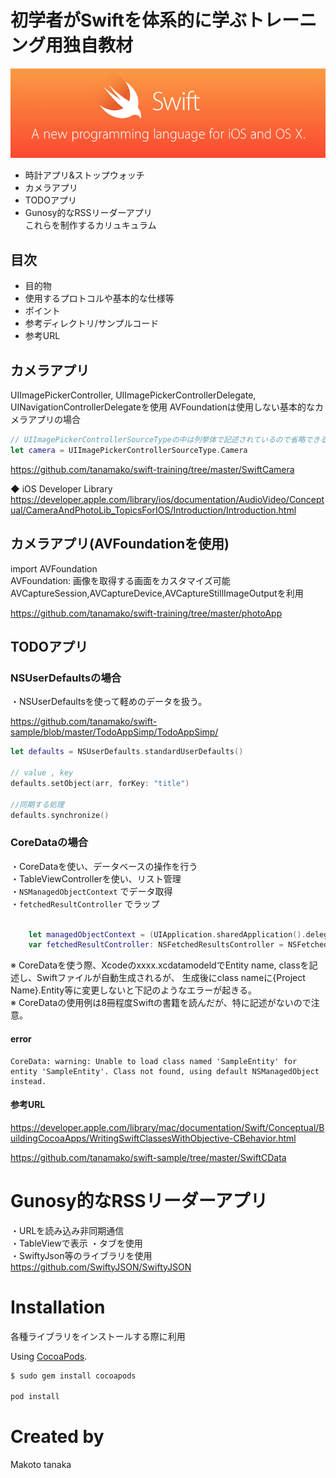 
# 初学者がSwiftを体系的に学ぶトレーニング用独自教材

![alt text](https://github.com/tanamako/swift-sample/blob/master/images/swift.png)

- 時計アプリ&ストップウォッチ  
- カメラアプリ  
- TODOアプリ  
- Gunosy的なRSSリーダーアプリ  
これらを制作するカリュキュラム

## 目次
- 目的物
- 使用するプロトコルや基本的な仕様等
- ポイント
- 参考ディレクトリ/サンプルコード
- 参考URL


## カメラアプリ
UIImagePickerController, UIImagePickerControllerDelegate, UINavigationControllerDelegateを使用
AVFoundationは使用しない基本的なカメラアプリの場合  

```swift
// UIImagePickerControllerSourceTypeの中は列挙体で記述されているので省略できる
let camera = UIImagePickerControllerSourceType.Camera

```

https://github.com/tanamako/swift-training/tree/master/SwiftCamera  

◆ iOS Developer Library  
https://developer.apple.com/library/ios/documentation/AudioVideo/Conceptual/CameraAndPhotoLib_TopicsForIOS/Introduction/Introduction.html


## カメラアプリ(AVFoundationを使用)
import AVFoundation  
AVFoundation: 画像を取得する画面をカスタマイズ可能  
AVCaptureSession,AVCaptureDevice,AVCaptureStillImageOutputを利用  

https://github.com/tanamako/swift-training/tree/master/photoApp





## TODOアプリ
### NSUserDefaultsの場合

・NSUserDefaultsを使って軽めのデータを扱う。

https://github.com/tanamako/swift-sample/blob/master/TodoAppSimp/TodoAppSimp/  

```swift
let defaults = NSUserDefaults.standardUserDefaults()

// value , key
defaults.setObject(arr, forKey: "title")

//同期する処理
defaults.synchronize()

```

### CoreDataの場合

・CoreDataを使い、データベースの操作を行う  
・TableViewControllerを使い、リスト管理  
・`NSManagedObjectContext` でデータ取得  
・`fetchedResultController` でラップ  

```swift

    let managedObjectContext = (UIApplication.sharedApplication().delegate as AppDelegate).managedObjectContext
    var fetchedResultController: NSFetchedResultsController = NSFetchedResultsController()

```
※ CoreDataを使う際、Xcodeのxxxx.xcdatamodeldでEntity name, classを記述し、Swiftファイルが自動生成されるが、
生成後にclass nameに{Project Name}.Entity等に変更しないと下記のようなエラーが起きる。  
※ CoreDataの使用例は8冊程度Swiftの書籍を読んだが、特に記述がないので注意。

#### error

```
CoreData: warning: Unable to load class named 'SampleEntity' for entity 'SampleEntity'. Class not found, using default NSManagedObject instead.
```
#### 参考URL
https://developer.apple.com/library/mac/documentation/Swift/Conceptual/BuildingCocoaApps/WritingSwiftClassesWithObjective-CBehavior.html  

https://github.com/tanamako/swift-sample/tree/master/SwiftCData  



# Gunosy的なRSSリーダーアプリ
・URLを読み込み非同期通信  
・TableViewで表示
・タブを使用  
・SwiftyJson等のライブラリを使用  
https://github.com/SwiftyJSON/SwiftyJSON


# Installation
各種ライブラリをインストールする際に利用

Using [CocoaPods](http://cocoapods.org).

```sh
$ sudo gem install cocoapods

pod install
```

# Created by  
Makoto tanaka  
